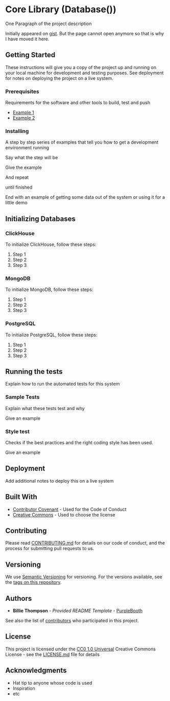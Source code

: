# Core Library (Database())

One Paragraph of the project description

Initially appeared on
[gist](https://gist.github.com/PurpleBooth/109311bb0361f32d87a2). But the page cannot open anymore so that is why I have moved it here.

## Getting Started

These instructions will give you a copy of the project up and running on
your local machine for development and testing purposes. See deployment
for notes on deploying the project on a live system.

### Prerequisites

Requirements for the software and other tools to build, test and push 
- [Example 1](https://www.example.com)
- [Example 2](https://www.example.com)

### Installing

A step by step series of examples that tell you how to get a development
environment running

Say what the step will be

  Give the example

And repeat

  until finished

End with an example of getting some data out of the system or using it
for a little demo

## Initializing Databases

### ClickHouse

To initialize ClickHouse, follow these steps:

1. Step 1
2. Step 2
3. Step 3

### MongoDB

To initialize MongoDB, follow these steps:

1. Step 1
2. Step 2
3. Step 3

### PostgreSQL

To initialize PostgreSQL, follow these steps:

1. Step 1
2. Step 2
3. Step 3

## Running the tests

Explain how to run the automated tests for this system

### Sample Tests

Explain what these tests test and why

  Give an example

### Style test

Checks if the best practices and the right coding style has been used.

  Give an example

## Deployment

Add additional notes to deploy this on a live system

## Built With

  - [Contributor Covenant](https://www.contributor-covenant.org/) - Used
  for the Code of Conduct
  - [Creative Commons](https://creativecommons.org/) - Used to choose
  the license

## Contributing

Please read [CONTRIBUTING.md](CONTRIBUTING.md) for details on our code
of conduct, and the process for submitting pull requests to us.

## Versioning

We use [Semantic Versioning](http://semver.org/) for versioning. For the versions
available, see the [tags on this
repository](https://github.com/PurpleBooth/a-good-readme-template/tags).

## Authors

  - **Billie Thompson** - *Provided README Template* -
  [PurpleBooth](https://github.com/PurpleBooth)

See also the list of
[contributors](https://github.com/PurpleBooth/a-good-readme-template/contributors)
who participated in this project.

## License

This project is licensed under the [CC0 1.0 Universal](LICENSE.md)
Creative Commons License - see the [LICENSE.md](LICENSE.md) file for
details

## Acknowledgments

  - Hat tip to anyone whose code is used
  - Inspiration
  - etc
